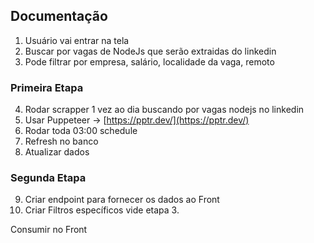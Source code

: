 ## Documentação

1. Usuário vai entrar na tela
2. Buscar por vagas de NodeJs que serão extraidas do linkedin
3. Pode filtrar por empresa, salário, localidade da vaga, remoto

### Primeira Etapa

4. Rodar scrapper 1 vez ao dia buscando por vagas nodejs no linkedin
5. Usar Puppeteer &rarr; [https://pptr.dev/](https://pptr.dev/)
6. Rodar toda 03:00 schedule
7. Refresh no banco
8. Atualizar dados

### Segunda Etapa

9. Criar endpoint para fornecer os dados ao Front
10. Criar Filtros específicos vide etapa 3.

Consumir no Front

